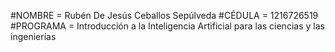 #NOMBRE = Rubén De Jesús Ceballos Sepúlveda
#CÉDULA = 1216726519
#PROGRAMA = Introducción a la Inteligencia Artificial para las ciencias y las ingenierías
